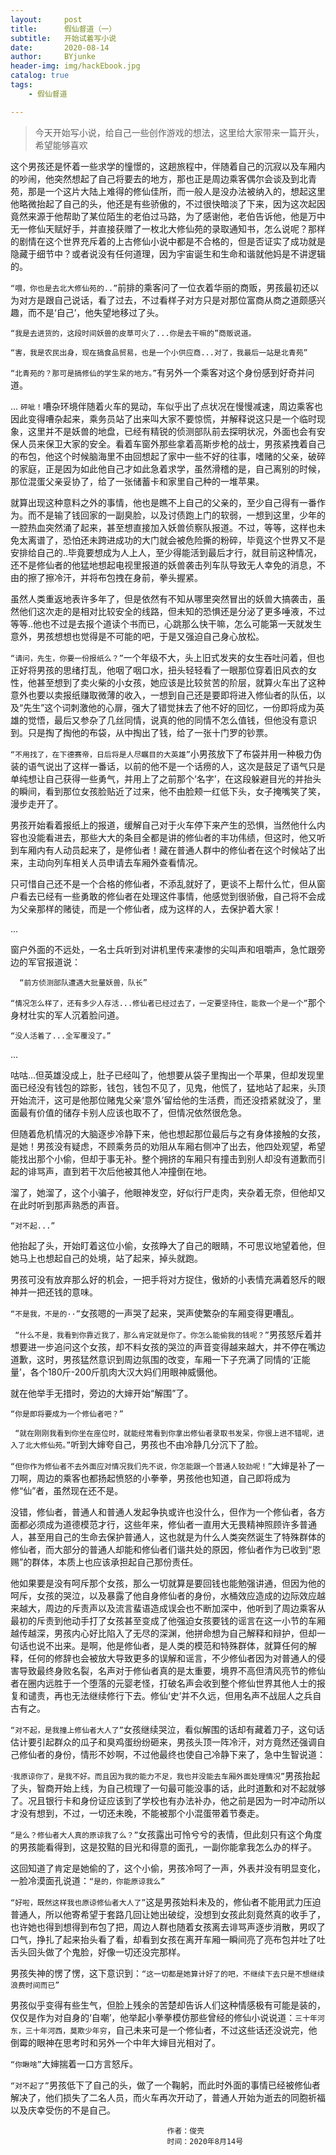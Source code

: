 ```yaml
---
layout:     post
title:      假仙督道（一）
subtitle:   开始试着写小说
date:       2020-08-14
author:     BYjunke
header-img: img/hackEbook.jpg
catalog: true
tags:
    - 假仙督道

---
```




> 今天开始写小说，给自己一些创作游戏的想法，这里给大家带来一篇开头，希望能够喜欢

   这个男孩还是怀着一些求学的憧憬的，这趟旅程中，伴随着自己的沉寂以及车厢内的吵闹，他突然想起了自己将要去的地方，那也正是周边乘客偶尔会谈及到北青苑，那是一个这片大陆上难得的修仙佳所，而一般人是没办法被纳入的，想起这里他略微抬起了自己的头，他还是有些骄傲的，不过很快暗淡了下来，因为这次起因竟然来源于他帮助了某位陌生的老伯过马路，为了感谢他，老伯告诉他，他是万中无一修仙天赋好手，并直接获赠了一枚北大修仙苑的录取通知书，怎么说呢？那样的剧情在这个世界充斥着的上古修仙小说中都是不合格的，但是否证实了成功就是隐藏于细节中？或者说没有任何道理，因为宇宙诞生和生命和谐就他妈是不讲逻辑的。
 	

​	`“喂，你也是去北大修仙苑的..”`前排的乘客问了一位衣着华丽的商贩，男孩最初还以为对方是跟自己说话，看了过去，不过看样子对方只是对那位富商从商之道颇感兴趣，而不是‘自己’，他失望地移过了头。

  `“我是去进货的，这段时间妖兽的皮草可火了...你是去干嘛的”商贩说道。`

   `“害，我是农民出身，现在搞食品贸易，也是一个小供应商...对了，我最后一站是北青苑”`

  `“北青苑的？那可是搞修仙的学生呆的地方。”`有另外一个乘客对这个身份感到好奇并问道。

   ...
  `砰呲！`嘈杂环境伴随着火车的晃动，车似乎出了点状况在慢慢减速，周边乘客也因此变得嘈杂起来，乘务员站了出来叫大家不要惊慌，并解释说这只是一个临时现象，这里并不是妖兽的地盘，已经有精锐的侦测部队前去探明状况，外面也会有安保人员来保卫大家的安全。看着车窗外那些拿着高斯步枪的战士，男孩紧拽着自己的布包，他这个时候脑海里不由回想起了家中一些不好的往事，嗜赌的父亲，破碎的家庭，正是因为如此他自己才如此急着求学，虽然滑稽的是，自己离别的时候，那位混蛋父亲妥协了，给了一张储蓄卡和家里自己种的一堆苹果。

​	就算出现这种意料之外的事情，他也是瞧不上自己的父亲的，至少自己得有一番作为。而不是输了钱回家的一副臭脸，以及讨债跑上门的软弱，一想到这里，少年的一腔热血突然涌了起来，甚至想直接加入妖兽侦察队报道。不过，等等，这样也未免太离谱了，恐怕还未跨进成功的大门就会被危险撕的粉碎，毕竟这个世界又不是安排给自己的..毕竟要想成为人上人，至少得能活到最后才行，就目前这种情况，还不是修仙者的他猛地想起电视里报道的妖兽袭击列车队导致无人幸免的消息，不由的擦了擦冷汗，并将布包拽在身前，拳头握紧。

​	虽然人类重返地表许多年了，但是依然有不知从哪里突然冒出的妖兽大搞袭击，虽然他们这次走的是相对比较安全的线路，但未知的恐惧还是分泌了更多唾液，不过等等..他也不过是去报个道读个书而已，心跳那么快干嘛，怎么可能第一天就发生意外，男孩想想也觉得是不可能的吧，于是又强迫自己身心放松。

  `“请问，先生，你要一份报纸么？”`一个年级不大，头上旧式发夹的女生吞吐问着，但也正好将男孩的思绪打乱，他咽了咽口水，扭头轻轻看了一眼那位穿着旧风衣的女性，他甚至想到了卖火柴的小女孩，她应该是比较贫苦的阶层，就算火车出了这种意外也要以卖报纸赚取微薄的收入，一想到自己还是要即将进入修仙者的队伍，以及“先生”这个词刺激他的心扉，强大了错觉抹去了他不好的回忆，一份即将成为英雄的觉悟，最后又参杂了几丝同情，说真的他的同情不怎么值钱，但他没有意识到。只是掏了掏他的布袋，从中掏出了钱，给了一张十门罗的钞票。

​	`“不用找了，在下德赛帝，日后将是人尽瞩目的大英雄”`小男孩放下了布袋并用一种极力伪装的语气说出了这样一番话，以前的他不是一个话痨的人，这次是鼓足了语气只是单纯想让自己获得一些勇气，并用上了之前那个‘名字’，在这段躲避目光的并抬头的瞬间，看到那位女孩脸贴近了过来，他不由脸颊一红低下头，女子掩嘴笑了笑，漫步走开了。

   男孩开始看着报纸上的报道，缓解自己对于火车停下来产生的恐惧，当然他什么内容也没能看进去，那些大大的条目全都是讲的修仙者的丰功伟绩，但这时，他又听到车厢内有人动员起来了，是修仙者！藏在普通人群中的修仙者在这个时候站了出来，主动向列车相关人员申请去车厢外查看情况。

   只可惜自己还不是一个合格的修仙者，不添乱就好了，更谈不上帮什么忙，但从窗户看去已经有一些勇敢的修仙者在处理这件事情，他感觉到很骄傲，自己将不会成为父亲那样的赌徒，而是一个修仙者，成为这样的人，去保护着大家！

   ...

   窗户外面的不远处，一名士兵听到对讲机里传来凄惨的尖叫声和咀嚼声，急忙跟旁边的军官报道说：

 `  “前方侦测部队遭遇大批量妖兽，队长”`

  `“情况怎么样了，还有多少人存活...修仙者已经过去了，一定要坚持住，能救一个是一个”`那个身材壮实的军人沉着脸问道。

   `“没人活着了...全军覆没了。”`

   ...

   咕咕...但英雄没成上，肚子已经叫了，他想要从袋子里掏出一个苹果，但却发现里面已经没有钱包的踪影，钱包，钱包不见了，见鬼，他慌了，猛地站了起来，头顶开始流汗，这可是他那位赌鬼父亲‘意外’留给他的生活费，而还没捂紧就没了，里面最有价值的储存卡别人应该也取不了，但情况依然很危急。

   但随着危机情况的大脑逐步冷静下来，他也想起那位最后与之有身体接触的女孩，是她！男孩没有疑虑，不顾乘务员的劝阻从车厢右侧冲了出去，他四处观望，希望能找出那个小偷，但却于事无补。整个拥挤的车厢只有撞击到别人却没有道歉而引起的诽骂声，直到若干次后他被其他人冲撞倒在地。

   溜了，她溜了，这个小骗子，他眼神发空，好似行尸走肉，夹杂着无奈，但他却又在此时听到那声熟悉的声音。

  `“对不起...”`

  他抬起了头，开始盯着这位小偷，女孩睁大了自己的眼睛，不可思议地望着他，但她马上也想起自己的处境，站了起来，掉头就跑。

  男孩可没有放弃那么好的机会，一把手将对方捉住，傲娇的小表情充满着怒斥的眼神并一把还钱的意味。

  `“不是我，不是的··”`女孩嗯的一声哭了起来，哭声使繁杂的车厢变得更嘈乱。

 ` “什么不是，我看到你靠近我了，那么肯定就是你了。你怎么能偷我的钱呢？”`男孩怒斥着并想要进一步追问这个女孩，却不料女孩的哭泣的声音变得越来越大，并不停在嘴边道歉，这时，男孩猛然意识到周边氛围的改变，车厢一下子充满了同情的‘正能量’，各个180斤-200斤肌肉大汉大妈们用眼神威慑他。

   就在他举手无措时，旁边的大婶开始“解围”了。

  `“你是即将要成为一个修仙者吧？”`

 ` “就在刚刚我看到你坐在座位时，就能经常看到你拿出修仙者录取书发呆，你很上进不错呢，进入了北大修仙苑。”`听到大婶夸自己，男孩也不由冷静几分沉下了脸。

  `“但你作为修仙者不去外面应对情况我们先不说，你怎能跟一个普通人较劲呢！”`大婶是补了一刀啊，周边的乘客也都扬起愤怒的小拳拳，男孩他也知道，自己即将成为修“仙”者，虽然现在还不是。

   没错，修仙者，普通人和普通人发起争执或许也没什么，但作为一个修仙者，各方面都必须成为道德模范才行，这些年来，修仙者一直用大无畏精神照顾许多普通人，甚至用自己的生命去保护普通人，这也就是为什么人类突然诞生了特殊群体的修仙者，而大部分的普通人却能和修仙者们谐共处的原因，修仙者作为已收到“恩赐”的群体，本质上也应该承担起自己那份责任。

   他如果要是没有呵斥那个女孩，那么一切就算是要回钱也能勉强讲通，但因为他的呵斥，女孩的哭泣，以及暴露了他自身修仙者的身份，水桶效应造成的边际效应越来越大，周边的斥责声以及流言蜚语造成误会也不断加深中，他听到了周边乘客从最初的斥责到他动手打了女孩甚至变成了他强迫女孩要钱的谣言在这一小节的车厢越传越深，男孩内心好比陷入了无尽的深渊，他拼命想为自己解释和辩护，但却一句话也说不出来。是啊，他是修仙者，是人类的模范和特殊群体，就算任何的解释，任何的修辞也会被放大导致更多的误解和谣言，不少修仙者因为对普通人的侵害导致最终身败名裂，名声对于修仙者真的是太重要，境界不高但清风亮节的修仙者在圈内远胜于一个堕落的元婴老怪，打破名声会收到整个修仙世界其他人士的报复和谴责，再也无法继续修行下去。修仙‘史’并不久远，但用名声不战屈人之兵自古有之。

  `“对不起，是我撞上修仙者大人了”`女孩继续哭泣，看似解围的话却有藏着刀子，这句话估计要引起群众的瓜子和臭鸡蛋纷纷砸来，男孩头顶一阵冷汗，对方竟然还强调自己修仙者的身份，情形不妙啊，不过他最终也使自己冷静下来了，急中生智说道：

   ·`我原谅你了，是我不好。而且因为我的能力不足，我也并没能去车厢外面处理情况”`男孩抬起了头，智商开始上线，为自己梳理了一句最可能没事的话，此时道歉和对不起就够了。况且银行卡和身份证应该到了学校也有办法补办，他之前是因为一时冲动所以才没有想到，不过，一切还未晚，不能被那个小混蛋带着节奏走。

   `“是么？修仙者大人真的原谅我了么？”`女孩露出可怜兮兮的表情，但此刻只有这个角度的男孩能看得到，这是狡黠的目光和得意的面孔，一副你能拿我怎么办的样子。

​    这回知道了肯定是她偷的了，这个小偷，男孩冷呵了一声，外表并没有明显变化，一脸冷漠面孔说道：`“是的，你能原谅我么”`

   `“好啦，既然这样我也原谅修仙者大人了”`这是男孩始料未及的，修仙者不能用武力压迫普通人，所以他寄希望于套路几回让她出破绽，没想到女孩此刻竟然真的收手了，也许她也得到想得到布包了把，周边人群也随着女孩离去诽骂声逐步消散，男叹了口气，挣扎了起来抬头看了看，却看到女孩在离开车厢一瞬间亮了亮布包并吐了吐舌头回头做了个鬼脸，好像一切还没完那样。

​    男孩失神的愣了愣，这下意识到：`“这一切都是她算计好了的吧，不继续下去只是不想继续浪费时间而已”`

​    男孩似乎变得有些生气，但脸上残余的苦楚却告诉人们这种情感极有可能是装的，仅仅是作为对自身的‘自嘲’，他举起小拳拳模仿那些曾经的修仙小说说道：`三十年河东，三十年河西，莫欺少年穷`，自己未来可是一个修仙者，不过这些话还没说完，他倒霉的眼神在思考时和另外一个中年大婶目光相对了。

   `“你瞅啥”`大婶揣着一口方言怒斥。

   `“对不起了”`男孩低下了自己的头，做了一个鞠躬，而此时外面的事情已经被修仙者解决了，他们损失了二名人员，而火车再次开动了，普通人开始为逝去的同胞祈福以及庆幸受伤的不是自己。   





```china
								   作者：俊壳	
								   时间：2020年8月14号
```



